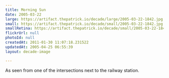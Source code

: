 ```yaml
---
title: Morning Sun
date: 2005-03-22
large: https://artifact.thepatrick.io/decade/large/2005-03-22-1842.jpg
small: https://artifact.thepatrick.io/decade/small/2005-03-22-1842.jpg
smallRetina: https://artifact.thepatrick.io/decade/small/2005-03-22-1842@2x.jpg
flickrUrl: null
photoId: null
createdAt: 2011-01-30 11:07:18.231522
updatedAt: 2005-04-25 06:55:39
layout: decade-image

---
```

As seen from one of the intersections next to the railway station.
